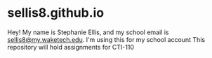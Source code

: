 # sellis8.github.io
Hey! My name is Stephanie Ellis, and my school email is sellis8@my.waketech.edu.
I'm using this for my school account
This repository will hold assignments for CTI-110
